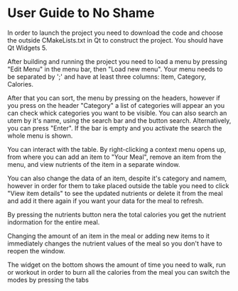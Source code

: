 # User Guide to No Shame
In order to launch the project you need to download the code and choose the outside CMakeLists.txt in Qt to construct the project. You should have Qt Widgets 5.

After building and running the project you need to load a menu by pressing "Edit Menu" in the menu bar, then "Load new menu". Your menu needs to be separated by ';' and have at least three columns: Item, Category, Calories.

After that you can sort, the menu by pressing on the headers, however if you press on the header "Category" a list of categories will appear an you can check whick categories you want to be visible. You can also search an utem by it's name, using the search bar and the button search. Alternatively, you can press "Enter". If the bar is empty and you activate the search the whole menu is shown.

You can interact with the table. By right-clicking a context menu opens up, from where you can add an item to "Your Meal", remove an item from the menu, and view nutrients of the item in a separate window.

You can also change the data of an item, despite it's category and namem, however in order for them to take placed outside the table you need to click "View item details" to see the updated nutrients or delete it from the meal and add it there again if you want your data for the meal to refresh.

By pressing the nutrients button nera the total calories you get the nutrient indormation for the entire meal.

Changing the amount of an item in the meal or adding new items to it immediately changes the nutrient values of the meal so you don't have to reopen the window.

The widget on the bottom shows the amount of time you need to walk, run or workout in order to burn all the calories from the meal you can switch the modes by pressing the tabs
